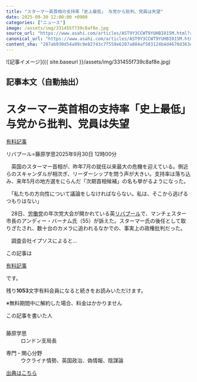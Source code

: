 ```yaml
---
title: "スターマー英首相の支持率「史上最低」 与党から批判、党員は失望"
date: 2025-09-30 12:00:00 +0900
categories: ["ニュース"]
image: /assets/img/331455f739c8af8e.jpg
source_url: "https://www.asahi.com/articles/AST9Y3CCWT9YUHBI015M.html?ref=rss"
canonical_url: "https://www.asahi.com/articles/AST9Y3CCWT9YUHBI015M.html"
content_sha: "287ab930d54a89c9e82743c7f559e6207a884af503124b4d4670d363e90ad7b9"
---
```


![記事イメージ]({{ site.baseurl }}/assets/img/331455f739c8af8e.jpg)

## 記事本文（自動抽出）
<div><main role="main" id="main"><p></p><div class="y_Qv3"><h1>スターマー英首相の支持率「史上最低」　与党から批判、党員は失望</h1><div class="mhPng"><p><span class="fNPYU Q_Shz"><a href="//www.asahi.com/news/gold.html?iref=com_gold">有料記事</a></span></p><span class="H8KYB">リバプール=藤原学思</span><span class="UDj4P"><time datetime="2025-09-30T03:00:00.000Z">2025年9月30日 12時00分</time></span></div></div><p id="gsm_above_SnsUtilityArea"></p><p x-component-name="CommentHeadline" x-component-data='{"commentCount":0,"commentators":[],"mode":"pc"}'></p><div class="nfyQp"><p>　英国のスターマー首相が、昨年7月の就任以来最大の危機を迎えている。側近らのスキャンダルが相次ぎ、リーダーシップを問う声が大きい。支持率は落ち込み、来年5月の地方選をにらんだ「次期首相候補」の名も挙がるようになった。</p><p>　「私たちの方向性について議論をしなければならない。私は、そこから逃げるつもりはない」</p><p>　28日、<a href="//www.asahi.com/topics/word/%E5%8A%B4%E5%83%8D%E5%85%9A.html" title="労働党 のトピックスを開く" class="eWgMZ">労働党</a>の年次党大会が開かれている英<a href="//www.asahi.com/topics/word/%E3%83%AA%E3%83%90%E3%83%97%E3%83%BC%E3%83%AB.html" title="リバプール のトピックスを開く" class="eWgMZ">リバプール</a>で、マンチェスター市長のアンディー・バーナム氏（55）が訴えた。スターマー氏の後任として取りざたされ、数十台のカメラに追われるなかでの、事実上の政権批判だった。</p><p class="Lujdo">　調査会社イプソスによると…</p></div><p></p><div class="NbZMW"><div class="PxAm1"><p>この記事は</p><img src="//www.asahicom.jp/images/icon_key_gold.png" alt><a href="//www.asahi.com/news/gold.html?iref=com_1kiji_g_0">有料記事</a><p>です。</p><span class="Zgt88">残り<b>1053</b>文字</span><span class="hideFromApp">有料会員になると続きをお読みいただけます。</span></div><p class="eQShK">※無料期間中に解約した場合、料金はかかりません</p></div><div x-component-name="WriterProfile" x-component-data='{"writerProfile":{"writerProfileList":[{"name":"藤原学思","code":"3be817d702c185f82e2f30e69c53ede743796fa4a37ff0b338b4bed7be34a72f","department":"ロンドン支局長","role":"","specialtyAndInterest":"ウクライナ情勢、英国政治、偽情報、陰謀論","isFollowed":false,"introduction":"ウクライナや英国、アイルランド、アイスランドを担当。偽情報やプロパガンダ、陰謀論にも関心。2010年入社。札幌、岡山、京都で計4年間を過ごし、東京社会部で検察を取材。ニューヨーク支局では国連とアメリカ社会を担当。","iconImageUrl":"https://profile-image.kraken.asahi.com/3be817d702c185f82e2f30e69c53ede743796fa4a37ff0b338b4bed7be34a72f","canSendFanLetter":true}],"isWriterFollowAvailableMember":false},"isFreeArea":true}'><div id="writerProfile" class="yT62y"><p class="FPrYd">この記事を書いた人</p><div class="jdPPS"><div class="zRkIz"><a href="/reporter-bio/3be817d702c185f82e2f30e69c53ede743796fa4a37ff0b338b4bed7be34a72f?iref=article_reporter_profile" class="CES5K"></a><div class="iKuvI"><figure class="BKNFc"><img src="https://profile-image.kraken.asahi.com/3be817d702c185f82e2f30e69c53ede743796fa4a37ff0b338b4bed7be34a72f" alt></figure><dl class="WptL0"><dt>藤原学思</dt><dd>ロンドン支局長</dd></dl></div><dl class="PXedm"><dt>専門・関心分野</dt><dd>ウクライナ情勢、英国政治、偽情報、陰謀論</dd></dl></div></div></div></div><p x-component-name="ArticleCommentList" x-component-data='{"commentCount":0,"commentList":[],"shareUrlBase":"https://www.asahi.com/articles/AST9Y3CCWT9YUHBI015M.html","articleId":"AST9Y3CCWT9YUHBI015M","commentIdParam":"","equalCommentIdIndex":-1,"isAuthorized":false,"isFreePlan":false,"isPaidMember":false,"isPresent":false,"isHazard":false,"freeUrlBase":"//www.asahi.com","digitalUrlBase":"//digital.asahi.com"}'></p></main></div>

[出典はこちら](https://www.asahi.com/articles/AST9Y3CCWT9YUHBI015M.html?ref=rss)
